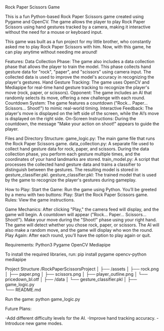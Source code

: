 Rock Paper Scissors Game

This is a fun Python-based Rock Paper Scissors game created using Pygame and OpenCV. The game allows the player to play Rock Paper Scissors using hand gestures tracked by a camera, making it interactive without the need for a mouse or keyboard input.

This game was built as a fun project for my little brother, who constantly asked me to play Rock Paper Scissors with him. Now, with this game, he can play anytime without needing me around!

Features:
Data Collection Phase: The game also includes a data collection phase that allows the player to train the model. This phase collects hand gesture data for "rock", "paper", and "scissors" using camera input. The collected data is used to improve the model's accuracy in recognizing the player's gestures.
Hand Gesture Tracking: The game uses OpenCV and Mediapipe for real-time hand gesture tracking to recognize the player's move (rock, paper, or scissors).
Opponent: The game includes an AI that randomly selects its move, offering a new challenge with each round.
Countdown System: The game features a countdown ("Rock... Paper... Scissors... Shoot!") to mimic real-world timing.
Interactive Feedback: The player's move is displayed on the left side of the screen, while the AI’s move is displayed on the right side.
On-Screen Instructions: During the countdown, the message "Make your action on shoot!" appears to guide the player.

Files and Directory Structure:
game_logic.py: The main game file that runs the Rock Paper Scissors game.
data_collection.py: A separate file used to collect hand gesture data for rock, paper, and scissors. During the data collection phase, you perform each gesture multiple times, and the coordinates of your hand landmarks are stored.
train_model.py: A script that processes the collected hand gesture data and trains a classifier to distinguish between the gestures. The resulting model is stored in gesture_classifier.pkl.
gesture_classifier.pkl: The trained model that is used by the game to recognize the player's gestures during gameplay.

How to Play:
Start the Game: Run the game using Python. You’ll be greeted by a menu with two buttons:
Play: Start the Rock Paper Scissors game.
Rules: View the game instructions.

Game Mechanics:
After clicking "Play," the camera feed will display, and the game will begin.
A countdown will appear ("Rock... Paper... Scissors... Shoot!").
Make your move during the "Shoot!" phase using your right hand. The game will detect whether you chose rock, paper, or scissors.
The AI will also make a random move, and the game will display who won the round.
Play Again: After each round, you’ll have the option to play again or quit.

Requirements:
Python3
Pygame
OpenCV
Mediapipe

To install the required libraries, run:
pip install pygame opencv-python mediapipe

Project Structure
/RockPaperScissorsProject
│
├── /assets
│   ├── rock.png
│   ├── paper.png
│   ├── scissors.png
│   ├── player_outline.png
│   └── pricedown_bl.otf 
│
├── /data
│   └── gesture_classifier.pkl 
│
├── game_logic.py  
└── README.md  

Run the game:
python game_logic.py

Future Plans:

-Add different difficulty levels for the AI.
-Improve hand tracking accuracy.
-Introduce new game modes.
